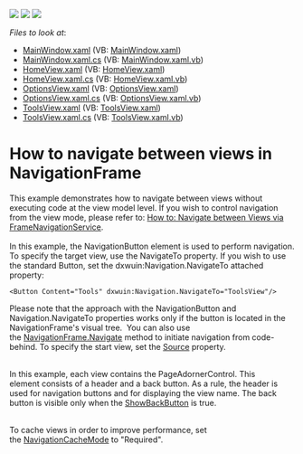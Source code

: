 <!-- default badges list -->
![](https://img.shields.io/endpoint?url=https://codecentral.devexpress.com/api/v1/VersionRange/128659490/14.2.4%2B)
[![](https://img.shields.io/badge/Open_in_DevExpress_Support_Center-FF7200?style=flat-square&logo=DevExpress&logoColor=white)](https://supportcenter.devexpress.com/ticket/details/T326426)
[![](https://img.shields.io/badge/📖_How_to_use_DevExpress_Examples-e9f6fc?style=flat-square)](https://docs.devexpress.com/GeneralInformation/403183)
<!-- default badges end -->
<!-- default file list -->
*Files to look at*:

* [MainWindow.xaml](./CS/WpfApplication303/MainWindow.xaml) (VB: [MainWindow.xaml](./VB/WpfApplication303/MainWindow.xaml))
* [MainWindow.xaml.cs](./CS/WpfApplication303/MainWindow.xaml.cs) (VB: [MainWindow.xaml.vb](./VB/WpfApplication303/MainWindow.xaml.vb))
* [HomeView.xaml](./CS/WpfApplication303/Views/HomeView.xaml) (VB: [HomeView.xaml](./VB/WpfApplication303/Views/HomeView.xaml))
* [HomeView.xaml.cs](./CS/WpfApplication303/Views/HomeView.xaml.cs) (VB: [HomeView.xaml.vb](./VB/WpfApplication303/Views/HomeView.xaml.vb))
* [OptionsView.xaml](./CS/WpfApplication303/Views/OptionsView.xaml) (VB: [OptionsView.xaml](./VB/WpfApplication303/Views/OptionsView.xaml))
* [OptionsView.xaml.cs](./CS/WpfApplication303/Views/OptionsView.xaml.cs) (VB: [OptionsView.xaml.vb](./VB/WpfApplication303/Views/OptionsView.xaml.vb))
* [ToolsView.xaml](./CS/WpfApplication303/Views/ToolsView.xaml) (VB: [ToolsView.xaml](./VB/WpfApplication303/Views/ToolsView.xaml))
* [ToolsView.xaml.cs](./CS/WpfApplication303/Views/ToolsView.xaml.cs) (VB: [ToolsView.xaml.vb](./VB/WpfApplication303/Views/ToolsView.xaml.vb))
<!-- default file list end -->
# How to navigate between views in NavigationFrame


<p>This example demonstrates how to navigate between views without executing code at the view model level. If you wish to control navigation from the view mode, please refer to: <a href="https://www.devexpress.com/Support/Center/p/E4697">How to: Navigate between Views via FrameNavigationService</a>.<br><br>In this example, the NavigationButton element is used to perform navigation. To specify the target view, use the NavigateTo property. If you wish to use the standard Button, set the dxwuin:Navigation.NavigateTo attached property:</p>


```xaml
<Button Content="Tools" dxwuin:Navigation.NavigateTo="ToolsView"/>
```


<p>Please note that the approach with the NavigationButton and Navigation.NavigateTo properties works only if the button is located in the NavigationFrame's visual tree.  You can also use the <a href="https://documentation.devexpress.com/#WPF/DevExpressXpfWindowsUINavigationFrame_Navigatetopic(IuWGjg)">NavigationFrame.Navigate</a> method to initiate navigation from code-behind. To specify the start view, set the <a href="https://documentation.devexpress.com/#WPF/DevExpressXpfWindowsUINavigationFrame_Sourcetopic">Source</a> property.</p>
<p><br>In this example, each view contains the PageAdornerControl. This element consists of a header and a back button. As a rule, the header is used for navigation buttons and for displaying the view name. The back button is visible only when the <a href="https://documentation.devexpress.com/#WPF/DevExpressXpfWindowsUIPageAdornerControl_ShowBackButtontopic">ShowBackButton</a> is true.<br><br></p>
<p>To cache views in order to improve performance, set the <a href="https://documentation.devexpress.com/#WPF/DevExpressXpfWindowsUINavigationFrame_NavigationCacheModetopic">NavigationCacheMode</a> to "Required".</p>

<br/>


